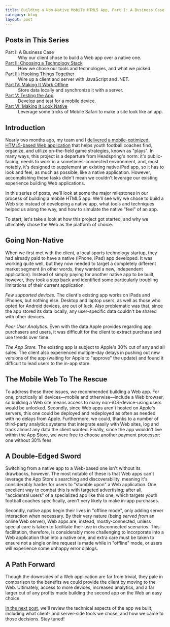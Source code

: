 ```yaml
---
title: Building a Non-Native Mobile HTML5 App, Part I: A Business Case
category: blog
layout: post
---
```


## Posts in This Series

<dl>

   <dt>Part I: A Business Case</dt>
   <dd>Why our client chose to build a Web app over a native one.</dd>

   <dt><a href="/2012/10/building-a-mobile-html5-app-choosing-a-technology-stack/">Part II: Choosing a Technology Stack</a></dt>
   <dd>How we chose our tools and technologies, and what we picked.</dd>

   <dt><a href="/2012/10/building-a-mobile-html5-app-hooking-things-together/">Part III: Hooking Things Together</a></dt>
   <dd>Wire up a client and server with JavaScript and .NET.</dd>

   <dt><a href="/2012/10/building-a-mobile-html5-app-making-it-work-offline/">Part IV: Making It Work Offline</a></dt>
   <dd>Store data locally and synchronize it with a server.</dd>

   <dt><a href="/2012/10/building-a-mobile-html5-app-testing-the-app/">Part V: Testing the App</a></dt>
   <dd>Develop and test for a mobile device.</dd>

   <dt><a href="/2012/11/building-a-mobile-html5-app-making-it-look-native/">Part VI: Making It Look Native</a></dt>
   <dd>Leverage some tricks of Mobile Safari to make a site look like an app.</dd>

</dl>

## Introduction

Nearly two months ago, my team and I [delivered a mobile-optimized, HTML5-based Web application][1] that helps youth football coaches find, organize, and utilize on-the-field game strategies, known as "plays". In many ways, this project is a departure from Headspring's norm: it's public-facing, needs to work in a sometimes-connected environment, and, most notably, it's designed to supplement an existing native iPad app, so it has to look and feel, as much as possible, like a native application. However, accomplishing these tasks didn't mean we couldn't leverage our existing experience building Web applications.

In this series of posts, we'll look at some the major milestones in our process of building a mobile HTML5 app. We'll see why we chose to build a Web site instead of developing a native app, what tools and techniques helped us along the way, and how to simulate the native "feel" of an app.

To start, let's take a look at how this project got started, and why we ultimately chose the Web as the platform of choice.

## Going Non-Native

When we first met with the client, a local sports technology startup, they had already paid to have a native (iPhone, iPad) app developed. It was working quite well, but they now needed to target a completely different market segment (in other words, they wanted a new, independent application). Instead of simply paying for another native app to be built, however, they took a step back and identified some particularly troubling limitations of their current application:

*Few supported devices.* The client's existing app works on iPads and iPhones, but nothing else. Desktop and laptop users, as well as those who opted for Android devices, are out of luck. Also problematic was that, since the app stored its data locally, any user-specific data couldn't be shared with other devices.

*Poor User Analytics.* Even with the data Apple provides regarding app purchasers and users, it was difficult for the client to extract purchase and use trends over time.

*The App Store.* The existing app is subject to Apple's 30% cut of any and all sales. The client also experienced multiple-day delays in pushing out new versions of the app (waiting for Apple to "approve" the update) and found it difficult to lead users to the in-app store.

## The Mobile Web To The Rescue

To address these three issues, we recommended building a Web app. For one, practically all devices—mobile and otherwise—include a Web browser, so building a Web site means access to many non-iOS-device-using users would be unlocked. Secondly, since Web apps aren't hosted on Apple's servers, this one could be deployed and redeployed as often as needed with no delays from Apple. Furthermore, we could, thanks to a number of third-party analytics systems that integrate easily with Web sites, log and track almost any data the client wanted. Finally, since the app wouldn't live within the App Store, we were free to choose another payment processor: one without 30% fees.

## A Double-Edged Sword

Switching from a native app to a Web-based one isn't without its drawbacks, however. The most notable of these is that Web apps can't leverage the App Store's searching and discoverability, meaning it's considerably harder for users to "stumble upon" a Web application. One excellent way to combat this is with targeted advertising; after all, "accidental users" of a specialized app like this one, which targets youth football coaches specifically, aren't very likely to make in-app purchases.

Secondly, native apps begin their lives in "offline mode", only adding server interaction when necessary. By their very nature (being *served from* an online Web server), Web apps are, instead, mostly-connected, unless special care is taken to facilitate their use in disconnected scenarios. This facilitation, therefore, is considerably more challenging to incorporate into a Web application than into a native one, and extra care must be taken to ensure not a single online request is made while in "offline" mode, or users will experience some unhappy error dialogs.

## A Path Forward

Though the downsides of a Web application are far from trivial, they pale in comparison to the benefits we could provide the client by moving to the Web. Ultimately, access to more devices, increased analytics, and a far larger cut of any profits made building the second app on the Web an easy choice.

[In the next post][2], we'll review the technical aspects of the app we built, including what client- and server-side tools we chose, and how we came to those decisions. Stay tuned!

[1]: http://www.headspring.com/mary/headspring-1st-down-technologies/
[2]: /2012/10/building-a-mobile-html5-app-choosing-a-technology-stack/
